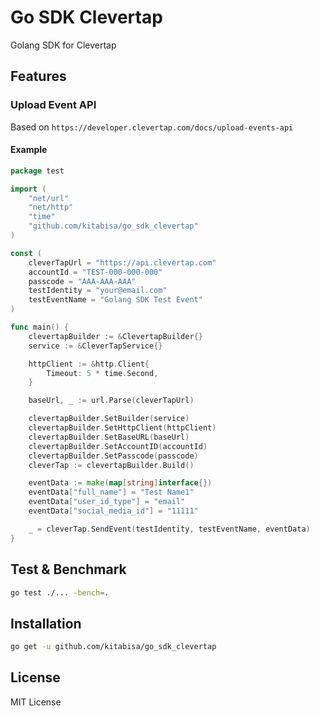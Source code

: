 # Go SDK Clevertap
Golang SDK for Clevertap

## Features
### Upload Event API
Based on `https://developer.clevertap.com/docs/upload-events-api`

#### Example
```go
package test

import (
    "net/url"
    "net/http"
    "time"
    "github.com/kitabisa/go_sdk_clevertap"
)

const (
	cleverTapUrl = "https://api.clevertap.com"
	accountId = "TEST-000-000-000"
	passcode = "AAA-AAA-AAA"
	testIdentity = "your@email.com"
	testEventName = "Golang SDK Test Event"
)

func main() {
	clevertapBuilder := &ClevertapBuilder{}
	service := &CleverTapService{}

	httpClient := &http.Client{
		Timeout: 5 * time.Second,
	}

	baseUrl, _ := url.Parse(cleverTapUrl)

	clevertapBuilder.SetBuilder(service)
	clevertapBuilder.SetHttpClient(httpClient)
	clevertapBuilder.SetBaseURL(baseUrl)
	clevertapBuilder.SetAccountID(accountId)
	clevertapBuilder.SetPasscode(passcode)
	cleverTap := clevertapBuilder.Build()

	eventData := make(map[string]interface{})
	eventData["full_name"] = "Test Name1"
	eventData["user_id_type"] = "email"
	eventData["social_media_id"] = "11111"

	_ = cleverTap.SendEvent(testIdentity, testEventName, eventData)
}
```

## Test & Benchmark
```bash
go test ./... -bench=.
```

## Installation
```bash
go get -u github.com/kitabisa/go_sdk_clevertap
```


## License
MIT License